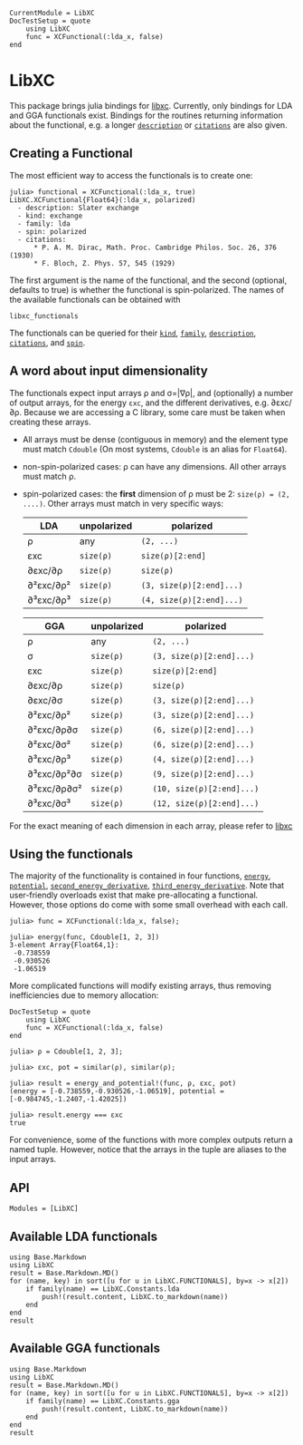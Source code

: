 ```@meta
CurrentModule = LibXC
DocTestSetup = quote
    using LibXC
    func = XCFunctional(:lda_x, false)
end
```
# LibXC

This package brings julia bindings for [libxc](http://octopus-code.org/wiki/Libxc).
Currently, only bindings for LDA and GGA functionals exist. Bindings for the routines
returning information about the functional, e.g. a longer [`description`](@ref) or
[`citations`](@ref) are also given.

## Creating a Functional

The most efficient way to access the functionals is to create one:

```jldoctest
julia> functional = XCFunctional(:lda_x, true)
LibXC.XCFunctional{Float64}(:lda_x, polarized)
  - description: Slater exchange
  - kind: exchange
  - family: lda
  - spin: polarized
  - citations:
      * P. A. M. Dirac, Math. Proc. Cambridge Philos. Soc. 26, 376 (1930)
      * F. Bloch, Z. Phys. 57, 545 (1929)
```

The first argument is the name of the functional, and the second (optional, defaults to
true) is whether the functional is spin-polarized. The names of the available functionals
can be obtained with

```@docs
libxc_functionals
```

The functionals can be queried for their [`kind`](@ref), [`family`](@ref),
[`description`](@ref), [`citations`](@ref), and [`spin`](@ref).

## A word about input dimensionality

The functionals expect input arrays ρ and σ=|∇ρ|, and (optionally) a number of output
arrays, for the energy `εxc`, and the different derivatives, e.g. ∂εxc/∂ρ. Because we are
accessing a C library, some care must be taken when creating these arrays.

* All arrays must be dense (contiguous in memory) and the element type must match `Cdouble`
  (On most systems, `Cdouble` is an alias for `Float64`).
* non-spin-polarized cases: ρ can have any dimensions. All other arrays must match ρ.
* spin-polarized cases: the **first** dimension of ρ must be 2: `size(ρ) = (2, ....)`. Other
  arrays must match in very specific ways:

  |LDA         | unpolarized | polarized                 |
  |------------|-------------|---------------------------|
  |ρ           | any         | `(2, ...)`                |
  |εxc         | `size(ρ)`   | `size(ρ)[2:end]`          |
  |∂εxc/∂ρ     | `size(ρ)`   | `size(ρ)`                 |
  |∂²εxc/∂ρ²   | `size(ρ)`   | `(3, size(ρ)[2:end]...)`  |
  |∂³εxc/∂ρ³   | `size(ρ)`   | `(4, size(ρ)[2:end]...)`  |

  |GGA         | unpolarized | polarized                 |
  |------------|-------------|---------------------------|
  |ρ           | any         | `(2, ...)`                |
  |σ           | `size(ρ)`   | `(3, size(ρ)[2:end]...)`  |
  |εxc         | `size(ρ)`   | `size(ρ)[2:end]`          |
  |∂εxc/∂ρ     | `size(ρ)`   | `size(ρ)`                 |
  |∂εxc/∂σ     | `size(ρ)`   | `(3, size(ρ)[2:end]...)`  |
  |∂²εxc/∂ρ²   | `size(ρ)`   | `(3, size(ρ)[2:end]...)`  |
  |∂²εxc/∂ρ∂σ  | `size(ρ)`   | `(6, size(ρ)[2:end]...)`  |
  |∂²εxc/∂σ²   | `size(ρ)`   | `(6, size(ρ)[2:end]...)`  |
  |∂³εxc/∂ρ³   | `size(ρ)`   | `(4, size(ρ)[2:end]...)`  |
  |∂³εxc/∂ρ²∂σ | `size(ρ)`   | `(9, size(ρ)[2:end]...)`  |
  |∂³εxc/∂ρ∂σ² | `size(ρ)`   | `(10, size(ρ)[2:end]...)` |
  |∂³εxc/∂σ³   | `size(ρ)`   | `(12, size(ρ)[2:end]...)` |

For the exact meaning of each dimension in each array, please refer to
[libxc](http://octopus-code.org/wiki/Libxc)

## Using the functionals

The majority of the functionality is contained in four functions, [`energy`](@rf),
[`potential`](@ref), [`second_energy_derivative`](@ref),
[`third_energy_derivative`](@ref). Note that user-friendly overloads exist that make
pre-allocating a functional. However, those options do come with some small overhead with
each call.

```jldoctest
julia> func = XCFunctional(:lda_x, false);

julia> energy(func, Cdouble[1, 2, 3])
3-element Array{Float64,1}:
 -0.738559
 -0.930526
 -1.06519
```


More complicated functions will modify existing arrays, thus removing inefficiencies due to
memory allocation:

```@meta
DocTestSetup = quote
    using LibXC
    func = XCFunctional(:lda_x, false)
end
```

```jldoctest
julia> ρ = Cdouble[1, 2, 3];

julia> εxc, pot = similar(ρ), similar(ρ);

julia> result = energy_and_potential!(func, ρ, εxc, pot)
(energy = [-0.738559,-0.930526,-1.06519], potential = [-0.984745,-1.2407,-1.42025])

julia> result.energy === εxc
true
```

For convenience, some of the functions with more complex outputs return a named tuple.
However, notice that the arrays in the tuple are aliases to the input arrays.


## API

```@autodocs
Modules = [LibXC]
```

## Available LDA functionals

```@eval
using Base.Markdown
using LibXC
result = Base.Markdown.MD()
for (name, key) in sort([u for u in LibXC.FUNCTIONALS], by=x -> x[2])
    if family(name) == LibXC.Constants.lda
        push!(result.content, LibXC.to_markdown(name))
    end
end
result
```

## Available GGA functionals

```@eval
using Base.Markdown
using LibXC
result = Base.Markdown.MD()
for (name, key) in sort([u for u in LibXC.FUNCTIONALS], by=x -> x[2])
	if family(name) == LibXC.Constants.gga
		push!(result.content, LibXC.to_markdown(name))
    end
end
result
```

